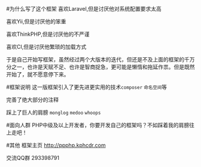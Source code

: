#为什么写了这个框架
喜欢Laravel,但是讨厌他对系统配置要求太高

喜欢Yii,但是讨厌他的笨重

喜欢ThinkPHP,但是讨厌他的不严谨

喜欢CI,但是讨厌他繁琐的加载方式

于是自己开始写框架，虽然经过两个大版本的迭代，但还是不及上面的框架的千万分之一，也许是天赋不足、也许是智商捉急，更可能是懒惰和拖延作祟。但是既然开始了，就不愿意停下来。

#框架说明
这一版框架引入了更先进更实用的技术`composer` `命名空间`等

完善了绝大部分的注释

踩上了巨人的肩膀 `monglog` `medoo` `whoops`

#面向人群
PHP中级及以上开发者，你要开发自己的框架吗？不如踩着我的肩膀往上走吧！

#其他
框架主页
http://ppphp.kphcdr.com

交流QQ群 293398791
